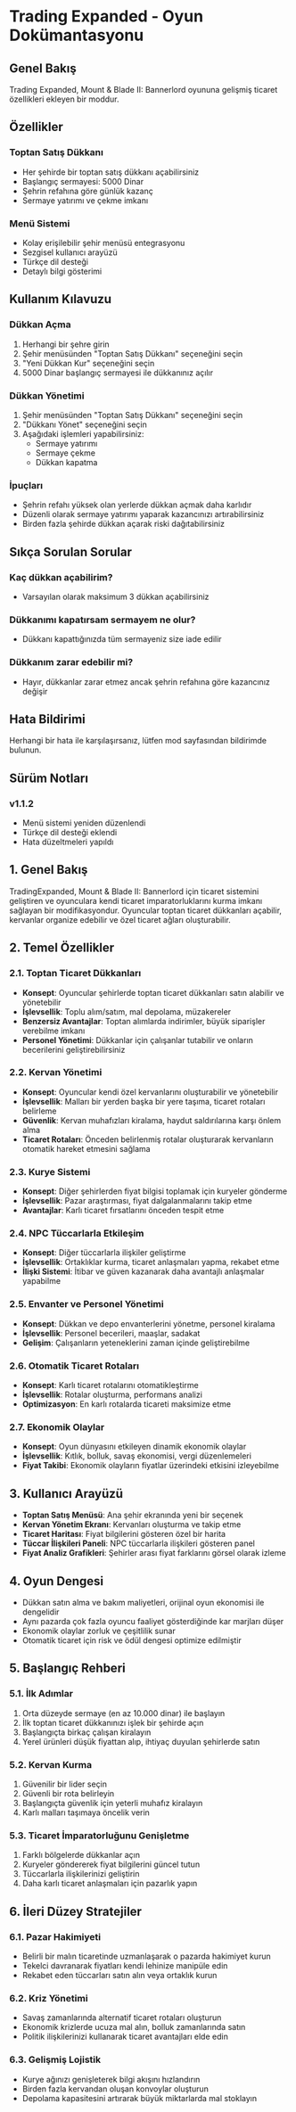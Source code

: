 # Trading Expanded - Oyun Dokümantasyonu

## Genel Bakış
Trading Expanded, Mount & Blade II: Bannerlord oyununa gelişmiş ticaret özellikleri ekleyen bir moddur.

## Özellikler

### Toptan Satış Dükkanı
- Her şehirde bir toptan satış dükkanı açabilirsiniz
- Başlangıç sermayesi: 5000 Dinar
- Şehrin refahına göre günlük kazanç
- Sermaye yatırımı ve çekme imkanı

### Menü Sistemi
- Kolay erişilebilir şehir menüsü entegrasyonu
- Sezgisel kullanıcı arayüzü
- Türkçe dil desteği
- Detaylı bilgi gösterimi

## Kullanım Kılavuzu

### Dükkan Açma
1. Herhangi bir şehre girin
2. Şehir menüsünden "Toptan Satış Dükkanı" seçeneğini seçin
3. "Yeni Dükkan Kur" seçeneğini seçin
4. 5000 Dinar başlangıç sermayesi ile dükkanınız açılır

### Dükkan Yönetimi
1. Şehir menüsünden "Toptan Satış Dükkanı" seçeneğini seçin
2. "Dükkanı Yönet" seçeneğini seçin
3. Aşağıdaki işlemleri yapabilirsiniz:
   - Sermaye yatırımı
   - Sermaye çekme
   - Dükkan kapatma

### İpuçları
- Şehrin refahı yüksek olan yerlerde dükkan açmak daha karlıdır
- Düzenli olarak sermaye yatırımı yaparak kazancınızı artırabilirsiniz
- Birden fazla şehirde dükkan açarak riski dağıtabilirsiniz

## Sıkça Sorulan Sorular

### Kaç dükkan açabilirim?
- Varsayılan olarak maksimum 3 dükkan açabilirsiniz

### Dükkanımı kapatırsam sermayem ne olur?
- Dükkanı kapattığınızda tüm sermayeniz size iade edilir

### Dükkanım zarar edebilir mi?
- Hayır, dükkanlar zarar etmez ancak şehrin refahına göre kazancınız değişir

## Hata Bildirimi
Herhangi bir hata ile karşılaşırsanız, lütfen mod sayfasından bildirimde bulunun.

## Sürüm Notları

### v1.1.2
- Menü sistemi yeniden düzenlendi
- Türkçe dil desteği eklendi
- Hata düzeltmeleri yapıldı

## 1. Genel Bakış
TradingExpanded, Mount & Blade II: Bannerlord için ticaret sistemini geliştiren ve oyunculara kendi ticaret imparatorluklarını kurma imkanı sağlayan bir modifikasyondur. Oyuncular toptan ticaret dükkanları açabilir, kervanlar organize edebilir ve özel ticaret ağları oluşturabilir.

## 2. Temel Özellikler

### 2.1. Toptan Ticaret Dükkanları
- **Konsept**: Oyuncular şehirlerde toptan ticaret dükkanları satın alabilir ve yönetebilir
- **İşlevsellik**: Toplu alım/satım, mal depolama, müzakereler
- **Benzersiz Avantajlar**: Toptan alımlarda indirimler, büyük siparişler verebilme imkanı
- **Personel Yönetimi**: Dükkanlar için çalışanlar tutabilir ve onların becerilerini geliştirebilirsiniz

### 2.2. Kervan Yönetimi
- **Konsept**: Oyuncular kendi özel kervanlarını oluşturabilir ve yönetebilir
- **İşlevsellik**: Malları bir yerden başka bir yere taşıma, ticaret rotaları belirleme
- **Güvenlik**: Kervan muhafızları kiralama, haydut saldırılarına karşı önlem alma
- **Ticaret Rotaları**: Önceden belirlenmiş rotalar oluşturarak kervanların otomatik hareket etmesini sağlama

### 2.3. Kurye Sistemi
- **Konsept**: Diğer şehirlerden fiyat bilgisi toplamak için kuryeler gönderme
- **İşlevsellik**: Pazar araştırması, fiyat dalgalanmalarını takip etme
- **Avantajlar**: Karlı ticaret fırsatlarını önceden tespit etme

### 2.4. NPC Tüccarlarla Etkileşim
- **Konsept**: Diğer tüccarlarla ilişkiler geliştirme
- **İşlevsellik**: Ortaklıklar kurma, ticaret anlaşmaları yapma, rekabet etme
- **İlişki Sistemi**: İtibar ve güven kazanarak daha avantajlı anlaşmalar yapabilme

### 2.5. Envanter ve Personel Yönetimi
- **Konsept**: Dükkan ve depo envanterlerini yönetme, personel kiralama
- **İşlevsellik**: Personel becerileri, maaşlar, sadakat
- **Gelişim**: Çalışanların yeteneklerini zaman içinde geliştirebilme

### 2.6. Otomatik Ticaret Rotaları
- **Konsept**: Karlı ticaret rotalarını otomatikleştirme
- **İşlevsellik**: Rotalar oluşturma, performans analizi
- **Optimizasyon**: En karlı rotalarda ticareti maksimize etme

### 2.7. Ekonomik Olaylar
- **Konsept**: Oyun dünyasını etkileyen dinamik ekonomik olaylar
- **İşlevsellik**: Kıtlık, bolluk, savaş ekonomisi, vergi düzenlemeleri
- **Fiyat Takibi**: Ekonomik olayların fiyatlar üzerindeki etkisini izleyebilme

## 3. Kullanıcı Arayüzü
- **Toptan Satış Menüsü**: Ana şehir ekranında yeni bir seçenek
- **Kervan Yönetim Ekranı**: Kervanları oluşturma ve takip etme
- **Ticaret Haritası**: Fiyat bilgilerini gösteren özel bir harita
- **Tüccar İlişkileri Paneli**: NPC tüccarlarla ilişkileri gösteren panel
- **Fiyat Analiz Grafikleri**: Şehirler arası fiyat farklarını görsel olarak izleme

## 4. Oyun Dengesi
- Dükkan satın alma ve bakım maliyetleri, orijinal oyun ekonomisi ile dengelidir
- Aynı pazarda çok fazla oyuncu faaliyet gösterdiğinde kar marjları düşer
- Ekonomik olaylar zorluk ve çeşitlilik sunar
- Otomatik ticaret için risk ve ödül dengesi optimize edilmiştir

## 5. Başlangıç Rehberi

### 5.1. İlk Adımlar
1. Orta düzeyde sermaye (en az 10.000 dinar) ile başlayın
2. İlk toptan ticaret dükkanınızı işlek bir şehirde açın
3. Başlangıçta birkaç çalışan kiralayın
4. Yerel ürünleri düşük fiyattan alıp, ihtiyaç duyulan şehirlerde satın

### 5.2. Kervan Kurma
1. Güvenilir bir lider seçin
2. Güvenli bir rota belirleyin
3. Başlangıçta güvenlik için yeterli muhafız kiralayın
4. Karlı malları taşımaya öncelik verin

### 5.3. Ticaret İmparatorluğunu Genişletme
1. Farklı bölgelerde dükkanlar açın
2. Kuryeler göndererek fiyat bilgilerini güncel tutun
3. Tüccarlarla ilişkilerinizi geliştirin
4. Daha karlı ticaret anlaşmaları için pazarlık yapın

## 6. İleri Düzey Stratejiler

### 6.1. Pazar Hakimiyeti
- Belirli bir malın ticaretinde uzmanlaşarak o pazarda hakimiyet kurun
- Tekelci davranarak fiyatları kendi lehinize manipüle edin
- Rekabet eden tüccarları satın alın veya ortaklık kurun

### 6.2. Kriz Yönetimi
- Savaş zamanlarında alternatif ticaret rotaları oluşturun
- Ekonomik krizlerde ucuza mal alın, bolluk zamanlarında satın
- Politik ilişkilerinizi kullanarak ticaret avantajları elde edin

### 6.3. Gelişmiş Lojistik
- Kurye ağınızı genişleterek bilgi akışını hızlandırın
- Birden fazla kervandan oluşan konvoylar oluşturun
- Depolama kapasitesini artırarak büyük miktarlarda mal stoklayın 